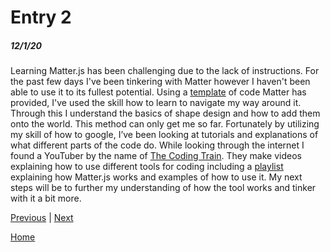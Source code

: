 # Entry 2
##### 12/1/20

Learning Matter.js has been challenging due to the lack of instructions. For the past few days I've been tinkering with Matter however I haven't been able to use it to its fullest potential. Using a [template](https://github.com/liabru/matter-js/wiki/Getting-started#usage-example) of code Matter has provided, I've used the skill how to learn to navigate my way around it. Through this I understand the basics of shape design and how to add them onto the world. This method can only get me so far. Fortunately by utilizing my skill of how to google, I’ve been looking at tutorials and explanations of what different parts of the code do. While looking through the internet I found a YouTuber by the name of [The Coding Train](https://www.youtube.com/user/shiffman). They make videos explaining how to use different tools for coding including a  [playlist](https://www.youtube.com/watch?v=urR596FsU68&list=PLRqwX-V7Uu6bLh3T_4wtrmVHOrOEM1ig_) explaining how Matter.js works and examples of how to use it. My next steps will be to further my understanding of how the tool works and tinker with it a bit more. 

[Previous](entry01.md) | [Next](entry03.md)

[Home](../README.md)
